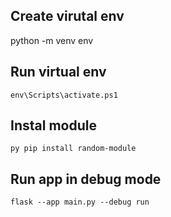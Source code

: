 

## Create virutal env

python -m venv env

## Run virtual env

```
env\Scripts\activate.ps1
```

## Instal module

```shell
py pip install random-module
```

## Run app in debug mode

```shell
flask --app main.py --debug run
```